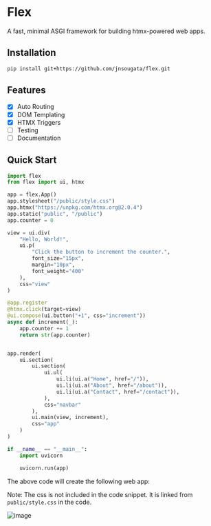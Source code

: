 # Flex

A fast, minimal ASGI framework for building htmx-powered web apps.


## Installation
```bash
pip install git+https://github.com/jnsougata/flex.git
```

## Features
- [x] Auto Routing
- [x] DOM Templating
- [x] HTMX Triggers
- [ ] Testing
- [ ] Documentation

## Quick Start

```python
import flex
from flex import ui, htmx

app = flex.App()
app.stylesheet("/public/style.css")
app.htmx("https://unpkg.com/htmx.org@2.0.4")
app.static("public", "/public")
app.counter = 0

view = ui.div(
    "Hello, World!",
    ui.p(
        "Click the button to increment the counter.",
        font_size="15px",
        margin="10px",
        font_weight="400"
    ),
    css="view"
)

@app.register
@htmx.click(target=view)
@ui.compose(ui.button("+1", css="increment"))
async def increment(_):
    app.counter += 1
    return str(app.counter)


app.render(
    ui.section(
        ui.section(
            ui.ul(
                ui.li(ui.a("Home", href="/")),
                ui.li(ui.a("About", href="/about")),
                ui.li(ui.a("Contact", href="/contact")),
            ),
            css="navbar"
        ),
        ui.main(view, increment),
        css="app"
    )
)

if __name__ == "__main__":
    import uvicorn

    uvicorn.run(app)
```
The above code will create the following web app:

Note: The css is not included in the code snippet. It is linked from `public/style.css` in the code.

![image](https://github.com/user-attachments/assets/094ff17c-79f7-47fb-bab2-ad6c84a9d3c6)
